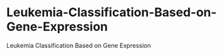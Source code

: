 # Leukemia-Classification-Based-on-Gene-Expression
Leukemia Classification Based on Gene Expression

